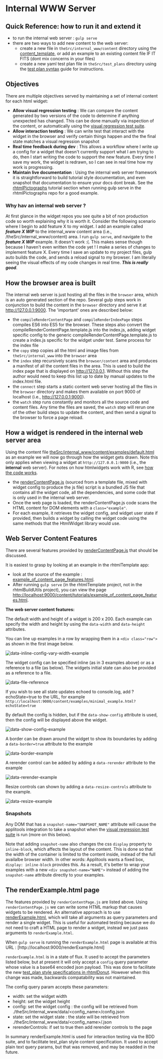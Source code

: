 # Internal WWW Server

## Quick Reference: how to run it and extend it 

* to run the internal web server : `gulp serve`
* there are two ways to add new content to the web server:
     * create a new file in `theSrc/internal_www/content` directory using the [content_template](https://github.com/Displayr/rhtmlTemplate/blob/master/theSrc/internal_www/content/content_template.html), or add an example to an existing content file IF IT FITS (dont mix concerns in your files)
     * create a new yaml test plan file in `theSrc/test_plans` directory using the [test plan syntax](./test_plan_syntax.md) guide for instructions.

## Objectives

There are multiple objectives served by maintaining a set of internal content for each html widget:

* **Allow visual regression testing** : We can compare the content generated by two versions of the code to determine if anything unexpected has changed. This can be done manually via inspection of the content, or automatically using the [visual regression test suite](./visual_regression_testing.md).
* **Allow interaction testing** : We can write test that interact with the widget in the browser and verify certain things happen and the the final state matches a visual regression snapshot  
* **Real time feedback during dev** : This allows a workflow where I write up a config for a widget that doesn't currently support what I am trying to do, then I start writing the code to support the new feature. Every time I save my work, the widget is redrawn, so I can see in real time how my work is progressing.
* **Maintain live documentation** : Using the internal web server framework it is straightforward to build tutorial style documentation, and even snapshot that documentation to ensure your docs dont break. See the [rhtmlPictographs](https://github.com/Displayr/rhtmlPictographs) tutorial section when running gulp serve in the rhtmlPictographs repo for a good example.

### Why hav an internal web server ?

At first glance in the widget repos you see quite a bit of non production code so worth explaining why it is worth it. Consider the following scenario where I begin to add feature X to my widget. I add an example called _**feature X WIP**_ to the internal_www content area (i.e., /theSrc/internal_www/content) area. I run `gulp serve`, and navigate to the _**feature X WIP**_ example. It doesn't work :(. This makes sense though because I haven't even written the code yet ! I make a series of changes to implement feature X. Every time I save an update to my project files, gulp auto builds the code, and sends a reload signal to my browser. I am literally seeing the visual effects of my code changes in real time. _**This is really good**_.
 
## How the browser area is built

The internal web server is just hosting all the files in the `browser` area, which is an auto generated section of the repo. Several gulp steps work in conjunction to build the content in the `browser` directory and serve it at http://127.0.0.1:9000. The 'important' ones are described below:
 
* the `compileRenderContentPage` and `compileRenderIndexPage` steps compiles ES6 into ES5 for the browser. These steps also convert the compileRenderContentPage.template.js into the index.js, adding widget specific config to the generic compileRenderContentPage.template.js to create a index.js specific for the widget under test. Same process for the index file
* the `copy` step copies all the html and image files from `theSrc/internal_www` into the `browser` area
* the `index` step recursively scans the `browser/content` area and produces a manifest of all the content files in the area. This is used to build the index page that is displayed on http://127.0.0.1. Without this step the author would need to keep this list up to date by manual updates to the index.html file.
* the `connect` step starts a static content web server hosting all the files in the `browser` directory and makes them available on port 9000 of localhost (i.e., http://127.0.0.1:9000).
* the `watch` step runs constantly and monitors all the source code and content files. Any time the files are saved, the `watch` step will rerun one of the other build steps to update the content, and then send a signal to the browser to force a page reload.
 
## How a widget is rendered in the internal web server area

Using the content file [theSrc/internal_www/content/examples/default.html](https://github.com/Displayr/rhtmlTemplate/blob/master/theSrc/internal_www/content/examples/default.html) as an example we will now go through how the widget gets drawn. Note this only applies when viewing a widget at `http://127.0.0.1:9000` (i.e., the **internal** web server). For notes on how htmlwidgets work with R, see [how the code works](https://github.com/Displayr/rhtmlTemplate/blob/master/docs/how_the_code_works.md). 

* the [renderContentPage.js](/src/tasks/web_server/compileRenderContentPage/renderContentPage.template.js) (sourced from a template file, mixed with widget config to produce the js file) script is a bundled JS file that contains all the widget code, all the dependencies, and some code that is only used in the internal web server.
* Once the web page is loaded, the renderContentPage.js code scans the HTML content for DOM elements with a `class="example"`. 
* For each example, it retrieves the widget config, and widget user state if provided, then builds a widget by calling the widget code using the same methods that the HtmlWidget library would use.

## Web Server Content Features

There are several features provided by [renderContentPage.js](/src/tasks/web_server/compileRenderContentPage/renderContentPage.template.js) that should be discussed.

It is easiest to grasp by looking at an example in the rhtmlTemplate app:
 
* look at the source of the example : [example_of_content_page_features.html](https://github.com/Displayr/rhtmlTemplate/blob/master/theSrc/internal_www/content/tutorials/example_of_content_page_features.html). 
* After running `gulp serve` (in the rhtmlTemplate project, not in the rhtmlBuildUtils project), you can view the page [http://localhost:9000/content/tutorials/example_of_content_page_features.html](http://localhost:9000/content/tutorials/example_of_content_page_features.html).
 
**The web server content features:** 

The default width and height of a widget is 200 x 200. Each example can specify the width and height by using the `data-width` and `data-height` attributes.

You can line up examples in a row by wrapping them in a `<div class="row">` as shown in the first image below.

![data-inline-config-vary-width-example][vary-size-inline-config]


The widget config can be specified inline (as in 3 examples above) or as a reference to a file (as below). The widgets initial  state can also be provided as a reference to a file.

![data-file-reference][file-reference]

If you wish to see all state updates echoed to console.log, add ?echoState=true to the URL, for example `http://localhost:9000/content/examples/minimal_example.html?echoState=true`


By default the config is hidden, but if the `data-show-config` attribute is used, then the config will be displayed above the widget. 

![data-show-config-example][show-config]


A border can be drawn around the widget to show its boundaries by adding a `data-border=true` attribute to the example

![data-border-example][data-border-example]


A rerender control can be added by adding a `data-rerender` attribute to the example  

![data-rerender-example][data-rerender-example]


Resize controls can shown by adding a `data-resize-controls` attribute to the example.  

![data-resize-example][data-resize-example]

### Snapshots

Any DOM that has a `snapshot-name="SNAPSHOT_NAME"` attribute will cause the applitools integration to take a snapshot when the [visual regression test suite](./visual_regression_testing.md) is run (more on this below).

Note that adding `snapshot-name` also changes the css `display` property to `inline-block`, which affects the layout of the content. This is done so that the width of the container is limited to the content inside, instead of the full availalbe browser width. In other words: Applitools wants a fixed box, `display: inline-block` provides this. As a result, it's better to wrap your examples with a new `<div snapshot-name="NAME">` instead of adding the `snapshot-name` attribute directly to your examples.

[vary-size-inline-config]: /docs/resources/data-inline-config-vary-width-example.png
[file-reference]: /docs/resources/data-file-reference.png
[show-config]: /docs/resources/data-show-config-example.png
[data-border-example]: /docs/resources/data-border-example.png
[data-rerender-example]: /docs/resources/data-rerender-example.png
[data-resize-example]: /docs/resources/data-resize-example.png

## The renderExample.html page

The features provided by `renderContentPage.js` are listed above. Using `renderContentPage.js` we can write some HTML markup that causes widgets to be rendered. An alternative approach is to use [renderExample.html](../build/templates/renderExample.template.html), which will take all arguments as query parameters and render a single widget. This is useful for automated testing because we do not need to craft a HTML page to render a widget, instead we just pass arguments to `renderExample.html`.

When `gulp serve` is running the `renderExample.html` page is available at this URL : [http://localhost:9000/renderExample.html]

`renderExample.html` is in a state of flux. It used to accept the parameters listed below, but at present it will only accept a `config` query parameter whose value is a base64 encoded json payload. This was done to facilitate the new [test_plan style specifications in rhtmlDonut](https://github.com/Displayr/rhtmlDonut/tree/master/theSrc/test_plans). However when this change was made, backwards compatability was not maintained.

The config query param accepts these parameters:

* width: set the widget width
* height: set the widget height
* config: set the widget config : the config will be retrieved from ./theSrc/internal_www/data/<config_name>/config.json
* state: set the widget state : the state will be retrieved from ./theSrc/internal_www/data/<config_name>/<state>.json
* rerenderControls: if set to true then add rerender controls to the page
 
 In summary renderExample.html is used for interaction testing via the BDD suite, and to facilitate test_plan style content specification. It used to accept plain text query params, but that was removed, and may be readded in the future.
